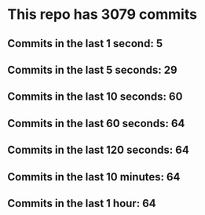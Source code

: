 # This repo has 3079 commits

## Commits in the last 1 second: 5
## Commits in the last 5 seconds: 29
## Commits in the last 10 seconds: 60
## Commits in the last 60 seconds: 64
## Commits in the last 120 seconds: 64
## Commits in the last 10 minutes: 64
## Commits in the last 1 hour: 64
